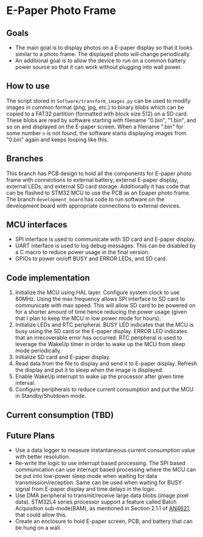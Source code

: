 # E-Paper Photo Frame

## Goals
- The main goal is to display photos on a E-paper display so that it looks similar to a photo frame. The displayed photo will change periodically.
- An additional goal is to allow the device to run on a common battery power source so that it can work without plugging into wall power.

## How to use
The script stored in `Software/transform_images.py` can be used to modify images in common format (png, jpg, etc.) to binary blobs which can be copied to a FAT32 partition (formatted with block size 512) on a SD card. These blobs are read by software starting with filename "0.bin", "1.bin", and so on and displayed on the E-paper screen. When a filename "<n>.bin" for some number `n` is not found, the software starts displaying images from "0.bin" again and keeps looping like this.

## Branches
This branch has PCB design to hold all the components for E-paper photo frame with connections to external battery, external E-paper display, external LEDs, and external SD card storage. Additionally it has code that can be flashed to STM32 MCU to use the PCB as an Epaper photo frame.
The branch `development_board` has code to run software on the development board with appropriate connections to external devices.

## MCU interfaces
- SPI interface is used to communicate with SD card and E-paper display.
- UART interface is used to log debug messages. This can be disabled by a C macro to reduce power usage in the final version.
- GPIOs to power on/off BUSY and ERROR LEDs, and SD card.

## Code implementation
1. Initialize the MCU using HAL layer. Configure system clock to use 80MHz. Using the max frequency allows SPI interface to SD card to communicate with max speed. This will allow SD card to be powered on for a shorter amount of time hence reducing the power usage (given that I plan to keep the MCU in low power mode for hours).
2. Initialize LEDs and RTC peripheral. BUSY LED indicates that the MCU is busy using the SD card or the E-paper display. ERROR LED indicates that an irrecoverable error has occurred. RTC peripheral is used to leverage the WakeUp timer in order to wake up the MCU from sleep mode periodically.
3. Initialize SD card and E-paper display.
4. Read data from the file to display and send it to E-paper display. Refresh the display and put it to sleep when the image is displayed.
5. Enable WakeUp interrupt to wake up the processor after given time interval.
6. Configure peripherals to reduce current consumption and put the MCU in Standby/Shutdown mode.

## Current consumption (TBD)

## Future Plans
- Use a data logger to measure instantaneous current consumption value with better resolution.
- Re-write the logic to use interrupt based processing. The SPI based communication can use interrupt based processing where the MCU can be put into low-power sleep mode when waiting for data transmission/reception. Same can be used when waiting for BUSY signal from E-paper display and time delays in the logic.
- Use DMA peripheral to transmit/receive large data blobs (image pixel data). STM32L4 series processor support a feature called Batch Acquisition sub-mode(BAM), as mentioned in Section 2.1.1 of [AN4621](https://www.st.com/resource/en/application_note/an4621-stm32l4-and-stm32l4-ultralowpower-features-overview-stmicroelectronics.pdf), that could allow this.
- Create an enclosure to hold E-paper screen, PCB, and battery that can be hung on a wall.

